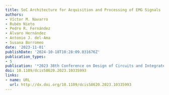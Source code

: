 ```yaml
---
title: SoC Architecture for Acquisition and Processing of EMG Signals
authors:
- Víctor M. Navarro
- Rubén Nieto
- Pedro R. Fernández
- Álvaro Hernández
- Antonio J. del-Ama
- Susana Borromeo
date: '2023-11-01'
publishDate: '2024-10-18T10:28:09.031676Z'
publication_types:
- 5
publication: '*2023 38th Conference on Design of Circuits and Integrated Systems (DCIS)*'
doi: 10.1109/dcis58620.2023.10335993
links:
- name: URL
  url: http://dx.doi.org/10.1109/dcis58620.2023.10335993
---
```


